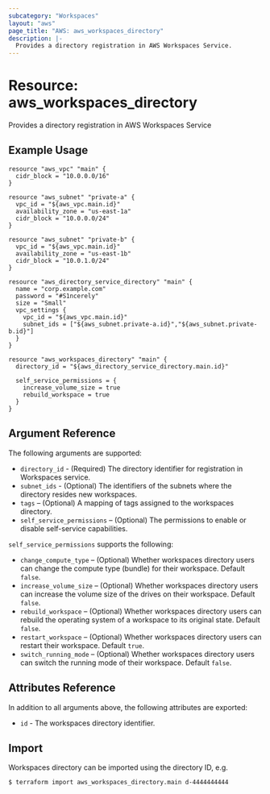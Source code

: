 ```yaml
---
subcategory: "Workspaces"
layout: "aws"
page_title: "AWS: aws_workspaces_directory"
description: |-
  Provides a directory registration in AWS Workspaces Service.
---
```


# Resource: aws_workspaces_directory

Provides a directory registration in AWS Workspaces Service

## Example Usage

```hcl
resource "aws_vpc" "main" {
  cidr_block = "10.0.0.0/16"
}

resource "aws_subnet" "private-a" {
  vpc_id = "${aws_vpc.main.id}"
  availability_zone = "us-east-1a"
  cidr_block = "10.0.0.0/24"
}

resource "aws_subnet" "private-b" {
  vpc_id = "${aws_vpc.main.id}"
  availability_zone = "us-east-1b"
  cidr_block = "10.0.1.0/24"
}

resource "aws_directory_service_directory" "main" {
  name = "corp.example.com"
  password = "#S1ncerely"
  size = "Small"
  vpc_settings {
    vpc_id = "${aws_vpc.main.id}"
    subnet_ids = ["${aws_subnet.private-a.id}","${aws_subnet.private-b.id}"]
  }
}

resource "aws_workspaces_directory" "main" {
  directory_id = "${aws_directory_service_directory.main.id}"
  
  self_service_permissions = {
    increase_volume_size = true
    rebuild_workspace = true
  }
}
```

## Argument Reference

The following arguments are supported:

* `directory_id` - (Required) The directory identifier for registration in Workspaces service.
* `subnet_ids` - (Optional) The identifiers of the subnets where the directory resides new workspaces.
* `tags` – (Optional) A mapping of tags assigned to the workspaces directory.
* `self_service_permissions` – (Optional) The permissions to enable or disable self-service capabilities.

`self_service_permissions` supports the following:

* `change_compute_type` – (Optional) Whether workspaces directory users can change the compute type (bundle) for their workspace. Default `false`.
* `increase_volume_size` – (Optional) Whether workspaces directory users can increase the volume size of the drives on their workspace. Default `false`.
* `rebuild_workspace` – (Optional) Whether workspaces directory users can rebuild the operating system of a workspace to its original state. Default `false`.
* `restart_workspace` – (Optional) Whether workspaces directory users can restart their workspace. Default `true`.
* `switch_running_mode` – (Optional) Whether workspaces directory users can switch the running mode of their workspace. Default `false`.

## Attributes Reference

In addition to all arguments above, the following attributes are exported:

* `id` - The workspaces directory identifier.

## Import

Workspaces directory can be imported using the directory ID, e.g.

```
$ terraform import aws_workspaces_directory.main d-4444444444
```
